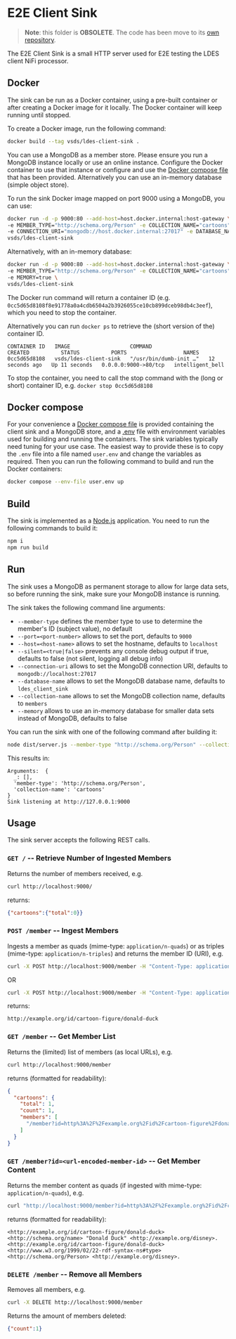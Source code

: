 # E2E Client Sink
> **Note**: this folder is **OBSOLETE**. The code has been move to its [own repository](https://github.com/Informatievlaanderen/VSDS-LDES-E2E-message-sink).

The E2E Client Sink is a small HTTP server used for E2E testing the LDES client NiFi processor.

## Docker
The sink can be run as a Docker container, using a pre-built container or after creating a Docker image for it locally. The Docker container will keep running until stopped.

To create a Docker image, run the following command:
```bash
docker build --tag vsds/ldes-client-sink .
```

You can use a MongoDB as a member store. Please ensure you run a MongoDB instance locally or use an online instance. Configure the Docker container to use that instance or configure and use the [Docker compose file](./docker-compose.yml) that has been provided. Alternatively you can use an in-memory database (simple object store).

To run the sink Docker image mapped on port 9000 using a MongoDB, you can use:
```bash
docker run -d -p 9000:80 --add-host=host.docker.internal:host-gateway \
-e MEMBER_TYPE="http://schema.org/Person" -e COLLECTION_NAME="cartoons" \
-e CONNECTION_URI="mongodb://host.docker.internal:27017" -e DATABASE_NAME="test" \
vsds/ldes-client-sink
```

Alternatively, with an in-memory database:
```bash
docker run -d -p 9000:80 --add-host=host.docker.internal:host-gateway \
-e MEMBER_TYPE="http://schema.org/Person" -e COLLECTION_NAME="cartoons" \
-e MEMORY=true \
vsds/ldes-client-sink
```


The Docker run command will return a container ID (e.g. `0cc5d65d8108f8e91778a0a4cdb6504a2b3926055ce10cb899dceb98db4c3eef`), which you need to stop the container.

Alternatively you can run `docker ps` to retrieve the (short version of the) container ID.
 ```
CONTAINER ID   IMAGE                   COMMAND                  CREATED          STATUS          PORTS                  NAMES
0cc5d65d8108   vsds/ldes-client-sink   "/usr/bin/dumb-init …"   12 seconds ago   Up 11 seconds   0.0.0.0:9000->80/tcp   intelligent_bell
 ```
To stop the container, you need to call the stop command with the (long or short) container ID, e.g. `docker stop 0cc5d65d8108`

## Docker compose
For your convenience a [Docker compose file](./docker-compose.yml) is provided containing the client sink and a MongoDB store, and a [.env](./.env) file with environment variables used for building and running the containers. The sink variables typically need tuning for your use case. The easiest way to provide these is to copy the `.env` file into a file named `user.env` and change the variables as required. Then you can run the following command to build and run the Docker containers:

```bash
docker compose --env-file user.env up
```

## Build
The sink is implemented as a [Node.js](https://nodejs.org/en/) application.
You need to run the following commands to build it:
```bash
npm i
npm run build
```

## Run
The sink uses a MongoDB as permanent storage to allow for large data sets, so before running the sink, make sure your MongoDB instance is running.

The sink takes the following command line arguments:
* `--member-type` defines the member type to use to determine the member's ID (subject value), no default
* `--port=<port-number>` allows to set the port, defaults to `9000`
* `--host=<host-name>` allows to set the hostname, defaults to `localhost`
* `--silent=<true|false>` prevents any console debug output if true, defaults to false (not silent, logging all debug info)
* `--connection-uri` allows to set the MongoDB connection URI, defaults to `mongodb://localhost:27017`
* `--database-name` allows to set the MongoDB database name, defaults to `ldes_client_sink`
* `--collection-name` allows to set the MongoDB collection name, defaults to `members`
* `--memory` allows to use an in-memory database for smaller data sets instead of MongoDB, defaults to false

You can run the sink with one of the following command after building it:
```bash
node dist/server.js --member-type "http://schema.org/Person" --collection-name cartoons --memory true
```
This results in:
```
Arguments:  {
  _: [],
  'member-type': 'http://schema.org/Person',
  'collection-name': 'cartoons'
}
Sink listening at http://127.0.0.1:9000
```

## Usage
The sink server accepts the following REST calls.

### `GET /` -- Retrieve Number of Ingested Members
Returns the number of members received, e.g.
```bash
curl http://localhost:9000/
```
returns:
```json
{"cartoons":{"total":0}}
```

### `POST /member` -- Ingest Members
Ingests a member as quads (mime-type: `application/n-quads`) or as triples (mime-type: `application/n-triples`) and returns the member ID (URI), e.g.
```bash
curl -X POST http://localhost:9000/member -H "Content-Type: application/n-quads" -d "@donald-duck.nq"
```
OR
```bash
curl -X POST http://localhost:9000/member -H "Content-Type: application/n-triples" -d "@donald-duck.nt"
```
returns:
```
http://example.org/id/cartoon-figure/donald-duck
```

### `GET /member` -- Get Member List
Returns the (limited) list of members (as local URLs), e.g.
```bash
curl http://localhost:9000/member
```
returns (formatted for readability):
```json
{
  "cartoons": {
    "total": 1,
    "count": 1,
    "members": [
      "/member?id=http%3A%2F%2Fexample.org%2Fid%2Fcartoon-figure%2Fdonald-duck"
    ]
  }
}
```

### `GET /member?id=<url-encoded-member-id>` -- Get Member Content
Returns the member content as quads (if ingested with mime-type: `application/n-quads`), e.g.
```bash
curl "http://localhost:9000/member?id=http%3A%2F%2Fexample.org%2Fid%2Fcartoon-figure%2Fdonald-duck"
```
returns (formatted for readability):
```
<http://example.org/id/cartoon-figure/donald-duck> <http://schema.org/name> "Donald Duck" <http://example.org/disney>.
<http://example.org/id/cartoon-figure/donald-duck> <http://www.w3.org/1999/02/22-rdf-syntax-ns#type> <http://schema.org/Person> <http://example.org/disney>.
```

### `DELETE /member` -- Remove all Members
Removes all members, e.g.
```bash
curl -X DELETE http://localhost:9000/member
```
Returns the amount of members deleted:
```json
{"count":1}
```
